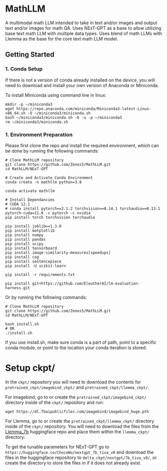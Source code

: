 # MathLLM
A multimodal math LLM intended to take in text and/or images and output text and/or images for math QA.  Uses NExT-GPT as a base to allow utilizing base text math LLM with multiple data types.  Uses blend of math LLMs with Llemma as the base for the core text math LLM model.

## Getting Started

### 1. Conda Setup
If there is not a version of conda already installed on the device, you will need to download and install your own version of Anaconda or Miniconda.

To install Miniconda using command line in linux:

```
mkdir -p ~/miniconda3
wget https://repo.anaconda.com/miniconda/Miniconda3-latest-Linux-x86_64.sh -O ~/miniconda3/miniconda.sh
bash ~/miniconda3/miniconda.sh -b -u -p ~/miniconda3
rm ~/miniconda3/miniconda.sh
```

### 1. Environment Preparation
Please first clone the repo and install the required environment, which can be done by running the following commands:
```
# Clone MathLLM repository
git clone https://github.com/Zenos5/MathLLM.git
cd MathLLM/NExT-GPT

# Create and Activate Conda Environment
conda create -n mathllm python=3.8

conda activate mathllm

# Install Dependancies
# CUDA 12.1
# conda install pytorch==2.1.2 torchvision==0.14.1 torchaudio==0.13.1 pytorch-cuda=11.6 -c pytorch -c nvidia
pip install torch torchvision torchaudio

pip install joblib==1.3.0
pip install matplotlib
pip install numpy
pip install pandas
pip install scipy
pip install tensorboard
pip install image-similarity-measures[speedups]
pip install cog
pip install sentencepiece
pip install -U scikit-learn

pip install -r requirements.txt

pip install git+https://github.com/EleutherAI/lm-evaluation-harness.git
```

Or by running the following commands:
```
# Clone MathLLM repository
git clone https://github.com/Zenos5/MathLLM.git
cd MathLLM/NExT-GPT

bash install.sh
# OR
./install.sh
```
If you use install.sh, make sure conda is a part of path, point to a specific conda module, or point to the location your conda iteration is stored.

# Setup ckpt/
In the ```ckpt/``` repository you will need to download the contents for ```pretrained_ckpt/imagebind_ckpt/``` and ```pretrained_ckpt/llemma_ckpt/```.

For imagebind, go to or create the ```pretrained_ckpt/imagebind_ckpt/``` directory inside of the ```ckpt/``` repository and run:

```
wget https://dl.fbaipublicfiles.com/imagebind/imagebind_huge.pth
```

For Llemma, go to or create the ```pretrained_ckpt/llemma_ckpt/``` directory inside of the ```ckpt/``` repository.  You will need to download the files from the [Llemma_7b](https://huggingface.co/EleutherAI/llemma_7b) huggingface repo and place them within the ```llemma_ckpt/``` directory:

To get the tunable parameters for NExT-GPT go to ```https://huggingface.co/ChocoWu/nextgpt_7b_tiva_v0``` and download the files in the huggingface repository to ```delta_ckpt/nextgpt/7b_tiva_v0/```, or create the directory to store the files in if it does not already exist.

